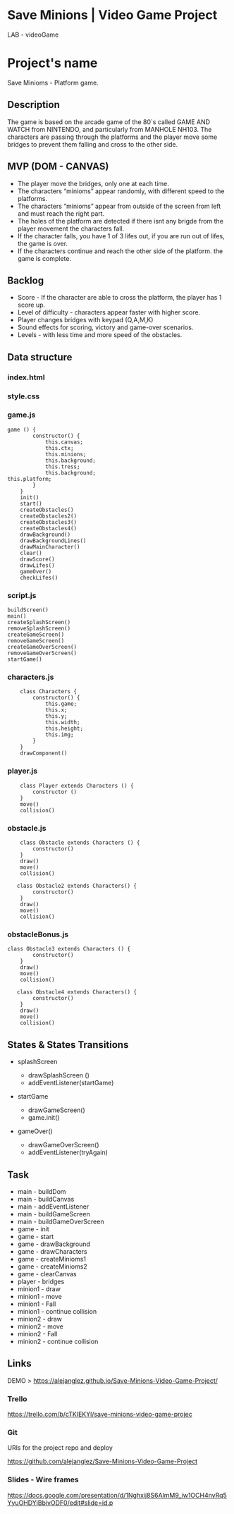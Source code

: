 # Save Minions | Video Game Project
LAB - videoGame

# Project's name
Save Minioms - Platform game.

## Description
The game is based on the arcade game of the 80`s called GAME AND WATCH from NINTENDO, and particularly from MANHOLE NH103.
The characters are passing through the platforms and the player move some bridges to prevent them falling and cross to the other side.

## MVP (DOM - CANVAS)
- The player move the bridges, only one at each time.
- The characters “minioms” appear randomly, with different speed to the platforms.
- The characters “minioms” appear from outside of the screen from left and must reach the right part.
- The holes of the platform are detected if there isnt any brigde from the player movement the characters fall.
- If the character falls, you have 1 of 3 lifes out, if you are run out of lifes, the game is over.
- If the characters continue and reach the other side of the platform. the game is complete.

## Backlog
- Score - If the character are able to cross the platform, the player has 1 score up.
- Level of difficulty - characters appear faster with higher score.
- Player changes bridges with keypad (Q,A,M,K)
- Sound effects for scoring, victory and game-over scenarios.
- Levels - with less time and more speed of the obstacles.

## Data structure
### index.html
### style.css
### game.js
```
game () {
        constructor() {
            this.canvas;
            this.ctx;
            this.minions;
            this.background;
            this.tress;
            this.background;
this.platform;
        }
    }
    init()
    start()
    createObstacles()
    createObstacles2()
    createObstacles3()
    createObstacles4()
    drawBackground()
    drawBackgroundLines()
    drawMainCharacter()
    clear()
    drawScore()
    drawLifes()
    gameOver()
    checkLifes()
```

### script.js
```
buildScreen()
main()
createSplashScreen()
removeSplashScreen()
createGameScreen()
removeGameScreen()
createGameOverScreen()
removeGameOverScreen() 
startGame()

```

### characters.js
```
    class Characters {
        constructor() {
            this.game;
            this.x;
            this.y;
            this.width;
            this.height;
            this.img;
        }
    }
    drawComponent()

```

### player.js
```
    class Player extends Characters () {
        constructor ()
    }
    move()
    collision()
```

### obstacle.js
```
    class Obstacle extends Characters () {
        constructor()
    }
    draw()
    move()
    collision()

   class Obstacle2 extends Characters() {
        constructor()
    }
    draw()
    move()
    collision()
```

### obstacleBonus.js
```
class Obstacle3 extends Characters () {
        constructor()
    }
    draw()
    move()
    collision()

   class Obstacle4 extends Characters() {
        constructor()
    }
    draw()
    move()
    collision()
```


## States & States Transitions

- splashScreen
  - drawSplashScreen ()
  - addEventListener(startGame)
  
  
- startGame
  - drawGameScreen()
  - game.init()
  
- gameOver()
  - drawGameOverScreen()
  - addEventListener(tryAgain) 


## Task
- main - buildDom
- main - buildCanvas
- main - addEventListener
- main - buildGameScreen
- main - buildGameOverScreen
- game - init
- game - start
- game - drawBackground
- game - drawCharacters
- game - createMinioms1
- game - createMinioms2
- game - clearCanvas
- player - bridges
- minion1 - draw
- minion1 - move
- minion1 - Fall
- minion1 - continue collision
- minion2 - draw
- minion2 - move
- minion2 - Fall
- minion2 - continue collision


## Links

DEMO > https://alejanglez.github.io/Save-Minions-Video-Game-Project/

### Trello

https://trello.com/b/cTKIEKYl/save-minions-video-game-projec



### Git
URls for the project repo and deploy

https://github.com/alejanglez/Save-Minions-Video-Game-Project


### Slides - Wire frames

https://docs.google.com/presentation/d/1Nghxij8S6AlmM9_iw1OCH4nyRq5YyuOHDYjBbivODF0/edit#slide=id.p

